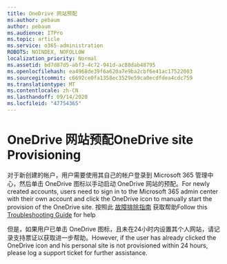 ```yaml
---
title: OneDrive 网站预配
ms.author: pebaum
author: pebaum
ms.audience: ITPro
ms.topic: article
ms.service: o365-administration
ROBOTS: NOINDEX, NOFOLLOW
localization_priority: Normal
ms.assetid: bd7d87d5-abf3-4c72-941d-ac88dab48795
ms.openlocfilehash: ea4968de39f6a620a7e9ba2cbf6e41ac17522003
ms.sourcegitcommit: c6692ce0fa1358ec3529e59ca0ecdfdea4cdc759
ms.translationtype: MT
ms.contentlocale: zh-CN
ms.lasthandoff: 09/14/2020
ms.locfileid: "47754365"
---
```

# <a name="onedrive-site-provisioning"></a><span data-ttu-id="77c85-102">OneDrive 网站预配</span><span class="sxs-lookup"><span data-stu-id="77c85-102">OneDrive site Provisioning</span></span>

<span data-ttu-id="77c85-103">对于新创建的帐户，用户需要使用其自己的帐户登录到 Microsoft 365 管理中心，然后单击 OneDrive 图标以手动启动 OneDrive 网站的预配。</span><span class="sxs-lookup"><span data-stu-id="77c85-103">For newly created accounts, users need to sign in to the Microsoft 365 admin center with their own account and click the OneDrive icon to manually start the provision of the OneDrive site.</span></span>
<span data-ttu-id="77c85-104">按照此 [故障排除指南](https://docs.microsoft.com/sharepoint/support/sites/troubleshooting-guide-for-sites-stopped-at-provisioning) 获取帮助</span><span class="sxs-lookup"><span data-stu-id="77c85-104">Follow this [Troubleshooting Guide](https://docs.microsoft.com/sharepoint/support/sites/troubleshooting-guide-for-sites-stopped-at-provisioning) for help</span></span>

<span data-ttu-id="77c85-105">但是，如果用户已单击 OneDrive 图标，且未在24小时内设置其个人网站，请记录支持票证以获取进一步帮助。</span><span class="sxs-lookup"><span data-stu-id="77c85-105">However, if the user has already clicked the OneDrive icon and his personal site is not provisioned within 24 hours, please log a support ticket for further assistance.</span></span>

